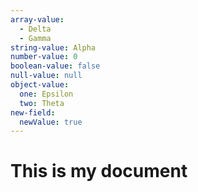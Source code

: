 ```yaml
---
array-value:
  - Delta
  - Gamma
string-value: Alpha
number-value: 0
boolean-value: false
null-value: null
object-value:
  one: Epsilon
  two: Theta
new-field:
  newValue: true
---
```

# This is my document
